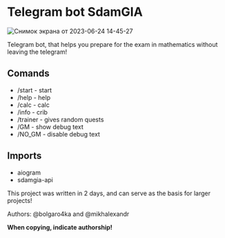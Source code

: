 # Telegram bot SdamGIA

![Снимок экрана от 2023-06-24 14-45-27](https://github.com/bolgaro4ka/telegram_bot_SdamGIA/assets/123888141/99f0f9af-b4c6-45bc-89da-ddc09adfdd58)

Telegram bot, that helps you prepare for the exam in mathematics without leaving the telegram!

## Comands
  - /start - start
  - /help - help
  - /calc - calc
  - /info - crib
  - /trainer - gives random quests
  - /GM - show debug text
  - /NO_GM - disable debug text

## Imports
 - aiogram
 - sdamgia-api

This project was written in 2 days, and can serve as the basis for larger projects!

Authors: @bolgaro4ka and @mikhalexandr

**When copying, indicate authorship!**


